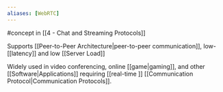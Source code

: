 ```yaml
---
aliases: [WebRTC]
---
```


#concept in [[4 - Chat and Streaming Protocols]]

Supports [[Peer-to-Peer Architecture|peer-to-peer communication]], low-[[latency]] and low [[Server Load]]

Widely used in video conferencing, online [[game|gaming]], and other [[Software|Applications]] requiring [[real-time ]] [[Communication Protocol|Communication Protocols]].